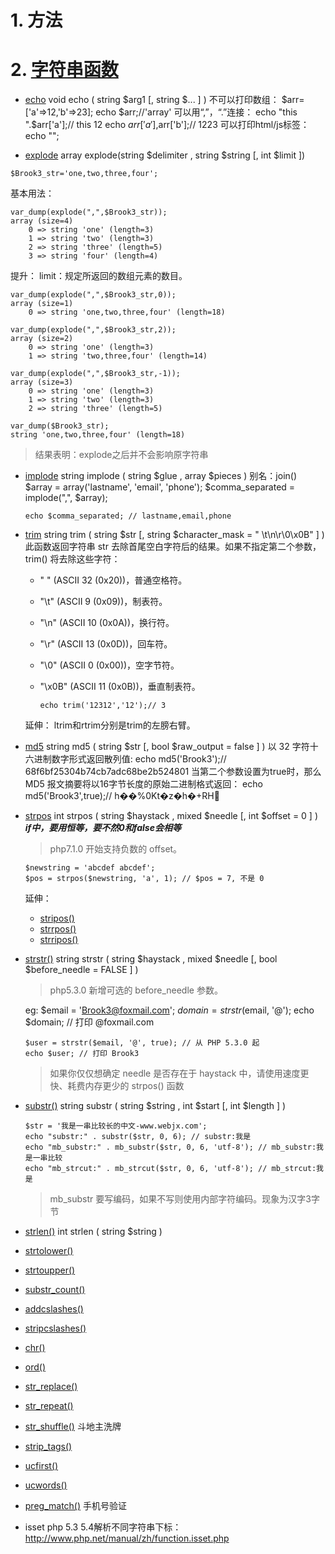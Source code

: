 # 1. 方法
# 2. [字符串函数](//php.net/manual/zh/ref.strings.php)
* [echo](//php.net/manual/zh/function.echo.php)
      void echo ( string $arg1 [, string $... ] )
  不可以打印数组：
      $arr=['a'=>12,'b'=>23];
      echo $arr;//'array'
  可以用“,”，“.”连接：
      echo "this ".$arr['a'];// this 12
      echo $arr['a'],$arr['b'];// 1223
  可以打印html/js标签：
      echo "<script>alert('yes or no');</script>";

* [explode](//php.net/manual/zh/function.explode.php)
      array explode(string $delimiter , string $string [, int $limit ])
```
$Brook3_str='one,two,three,four';
```
基本用法：
```
var_dump(explode(",",$Brook3_str));
array (size=4)
    0 => string 'one' (length=3)
    1 => string 'two' (length=3)
    2 => string 'three' (length=5)
    3 => string 'four' (length=4)
```
提升：
limit：规定所返回的数组元素的数目。
```
var_dump(explode(",",$Brook3_str,0));
array (size=1)
    0 => string 'one,two,three,four' (length=18)
```
```
var_dump(explode(",",$Brook3_str,2));
array (size=2)
    0 => string 'one' (length=3)
    1 => string 'two,three,four' (length=14)
```
```
var_dump(explode(",",$Brook3_str,-1));
array (size=3)
    0 => string 'one' (length=3)
    1 => string 'two' (length=3)
    2 => string 'three' (length=5)
```
```
var_dump($Brook3_str);
string 'one,two,three,four' (length=18)
```
> 结果表明：explode之后并不会影响原字符串

* [implode](//php.net/manual/zh/function.implode.php)
      string implode ( string $glue , array $pieces )
  别名：join()
      $array = array('lastname', 'email', 'phone');
      $comma_separated = implode(",", $array);

      echo $comma_separated; // lastname,email,phone

* [trim](//php.net/manual/zh/function.trim.php)
      string trim ( string $str [, string $character_mask = " \t\n\r\0\x0B" ] )
  此函数返回字符串 str 去除首尾空白字符后的结果。如果不指定第二个参数，trim() 将去除这些字符：
  * " " (ASCII 32 (0x20))，普通空格符。
  * "\t" (ASCII 9 (0x09))，制表符。
  * "\n" (ASCII 10 (0x0A))，换行符。
  * "\r" (ASCII 13 (0x0D))，回车符。
  * "\0" (ASCII 0 (0x00))，空字节符。
  * "\x0B" (ASCII 11 (0x0B))，垂直制表符。

        echo trim('12312','12');// 3
  延伸：
        ltrim和rtrim分别是trim的左膀右臂。
* [md5](//php.net/manual/zh/function.md5.php)
      string md5 ( string $str [, bool $raw_output = false ] )
    以 32 字符十六进制数字形式返回散列值:
      echo md5('Brook3');// 68f6bf25304b74cb7adc68be2b524801
    当第二个参数设置为true时，那么 MD5 报文摘要将以16字节长度的原始二进制格式返回：
      echo md5('Brook3',true);// h��%0Kt�z�h�+RH

* [strpos](//php.net/manual/zh/function.strpos.php)
      int strpos ( string $haystack , mixed $needle [, int $offset = 0 ] )
  ***if中，要用恒等，要不然0和false会相等***
  > php7.1.0	开始支持负数的 offset。

      $newstring = 'abcdef abcdef';
      $pos = strpos($newstring, 'a', 1); // $pos = 7, 不是 0
  延伸：
    * [stripos()](//php.net/manual/zh/function.stripos.php)
    * [strrpos()](//php.net/manual/zh/function.strrpos.php)
    * [strripos()](//php.net/manual/zh/function.strripos.php)

* [strstr()](//php.net/manual/zh/function.strstr.php)
      string strstr ( string $haystack , mixed $needle [, bool $before_needle = FALSE ] )
  > php5.3.0	新增可选的 before_needle 参数。

  eg:
      $email  = 'Brook3@foxmail.com';
      $domain = strstr($email, '@');
      echo $domain; // 打印 @foxmail.com

      $user = strstr($email, '@', true); // 从 PHP 5.3.0 起
      echo $user; // 打印 Brook3
  > 如果你仅仅想确定 needle 是否存在于 haystack 中，请使用速度更快、耗费内存更少的 strpos() 函数

* [substr()](//php.net/manual/zh/function.substr.php)
        string substr ( string $string , int $start [, int $length ] )

      $str = '我是一串比较长的中文-www.webjx.com';
      echo "substr:" . substr($str, 0, 6); // substr:我是
      echo "mb_substr:" . mb_substr($str, 0, 6, 'utf-8'); // mb_substr:我是一串比较
      echo "mb_strcut:" . mb_strcut($str, 0, 6, 'utf-8'); // mb_strcut:我是

    > mb_substr 要写编码，如果不写则使用内部字符编码。现象为汉字3字节

* [strlen()](//php.net/manual/zh/function.strlen.php)
      int strlen ( string $string )
* [strtolower()](//php.net/manual/zh/function.strtolower.php)
* [strtoupper()](//php.net/manual/zh/function.strtoupper.php)
* [substr_count()](//php.net/manual/zh/function.substr_count.php)
* [addcslashes()](//php.net/manual/zh/function.addcslashes.php)
* [stripcslashes()](//php.net/manual/zh/function.stripcslashes.php)
* [chr()](//php.net/manual/zh/function.chr.php)
* [ord()](//php.net/manual/zh/function.ord.php)
* [str_replace()](//php.net/manual/zh/function.str_replace.php)
* [str_repeat()](//php.net/manual/zh/function.str_repeat.php)
* [str_shuffle()](//php.net/manual/zh/function.str_shuffle.php)
  斗地主洗牌
* [strip_tags()](//php.net/manual/zh/function.strip_tags.php)

* [ucfirst()](//php.net/manual/zh/function.ucfirst.php)
* [ucwords()](//php.net/manual/zh/function.ucwords.php)


* [preg_match()]()
  手机号验证



* isset php 5.3  5.4解析不同字符串下标：http://www.php.net/manual/zh/function.isset.php
